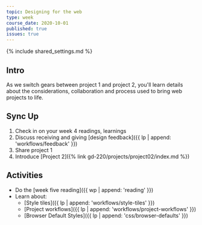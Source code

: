 ```yaml
---
topic: Designing for the web
type: week
course_date: 2020-10-01
published: true
issues: true
---
```


{% include shared_settings.md %}

## Intro
As we switch gears between project 1 and project 2, you'll learn details about the considerations, collaboration and process used to bring web projects to life. 

## Sync Up
1. Check in on your week 4 readings, learnings
1. Discuss receiving and giving [design feedback]({{ lp | append: 'workflows/feedback' }})
1. Share project 1 
1. Introduce [Project 2]({% link gd-220/projects/project02/index.md %})

## Activities
- Do the [week five reading]({{ wp | append: 'reading' }})
- Learn about:
  - [Style tiles]({{ lp | append: 'workflows/style-tiles' }})
  - [Project workflows]({{ lp | append: 'workflows/project-workflows' }})
  - [Browser Default Styles]({{ lp | append: 'css/browser-defaults' }})
